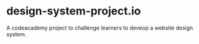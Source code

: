 # design-system-project.io
A codeacademy project to challenge learners to deveop a website design system.
